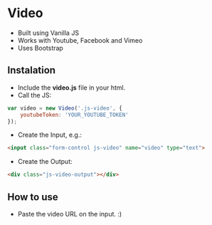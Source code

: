# Video
- Built using Vanilla JS
- Works with Youtube, Facebook and Vimeo
- Uses Bootstrap

## Instalation
- Include the **video.js** file in your html.
- Call the JS:
```js
var video = new Video('.js-video', {
    youtubeToken: 'YOUR_YOUTUBE_TOKEN'
});
```

- Create the Input, e.g.:
```html
<input class="form-control js-video" name="video" type="text">
```

- Create the Output:
```html
<div class="js-video-output"></div>
```

## How to use
- Paste the video URL on the input. :)
